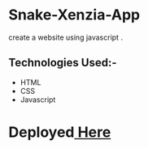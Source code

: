 # Snake-Xenzia-App
create a website using javascript .
## **Technologies Used:-**
* HTML
* CSS
* Javascript
# Deployed[ Here ]( https://vyash5075.github.io/Snake-Xenzia-App)
